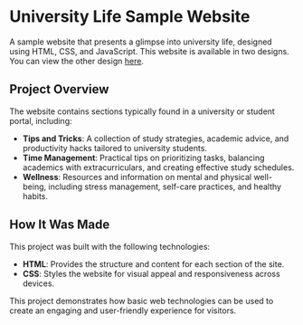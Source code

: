 # University Life Sample Website 

A sample website that presents a glimpse into university life, designed using HTML, CSS, and JavaScript. This website is available in two designs. You can view the other design [here]().

## Project Overview

The website contains sections typically found in a university or student portal, including:

- **Tips and Tricks**: A collection of study strategies, academic advice, and productivity hacks tailored to university students.
- **Time Management**: Practical tips on prioritizing tasks, balancing academics with extracurriculars, and creating effective study schedules.
- **Wellness**: Resources and information on mental and physical well-being, including stress management, self-care practices, and healthy habits.

## How It Was Made

This project was built with the following technologies:

- **HTML**: Provides the structure and content for each section of the site.
- **CSS**: Styles the website for visual appeal and responsiveness across devices.


This project demonstrates how basic web technologies can be used to create an engaging and user-friendly experience for visitors.

